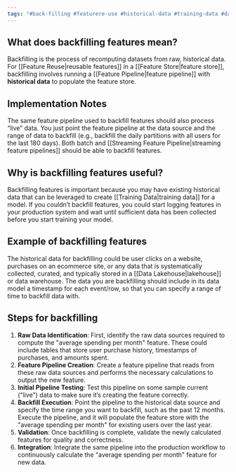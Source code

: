 ```yaml
---
tags: "#back-filling #featurere-use #historical-data #training-data #data-model"
---
```

## What does backfilling features mean?
Backfilling is the process of recomputing datasets from raw, historical data. For [[Feature Reuse|reusable features]] in a [[Feature Store|feature store]], backfilling involves running a [[Feature Pipeline|feature pipeline]] with **historical data** to populate the feature store. 

## Implementation Notes
The same feature pipeline used to backfill features should also process “live” data. You just point the feature pipeline at the data source and the range of data to backfill (e.g., backfill the daily partitions with all users for the last 180 days). Both batch and [[Streaming Feature Pipeline|streaming feature pipelines]] should be able to backfill features.

## Why is backfilling features useful?
Backfilling features is important because you may have existing historical data that can be leveraged to create [[Training Data|training data]] for a model. If you couldn’t backfill features, you could start logging features in your production system and wait until sufficient data has been collected before you start training your model.

## Example of backfilling features
The historical data for backfilling could be user clicks on a website, purchases on an ecommerce site, or any data that is systematically collected, curated, and typically stored in a [[Data Lakehouse|lakehouse]] or data warehouse. The data you are backfilling should include in its data model a timestamp for each event/row, so that you can specify a range of time to backfill data with.

## Steps for backfilling

1. **Raw Data Identification**: First, identify the raw data sources required to compute the "average spending per month" feature. These could include tables that store user purchase history, timestamps of purchases, and amounts spent.
2. **Feature Pipeline Creation**: Create a feature pipeline that reads from these raw data sources and performs the necessary calculations to output the new feature.
3. **Initial Pipeline Testing**: Test this pipeline on some sample current ("live") data to make sure it’s creating the feature correctly.
4. **Backfill Execution**: Point the pipeline to the historical data source and specify the time range you want to backfill, such as the past 12 months. Execute the pipeline, and it will populate the feature store with the "average spending per month" for existing users over the last year.
5. **Validation**: Once backfilling is complete, validate the newly calculated features for quality and correctness.
6. **Integration**: Integrate the same pipeline into the production workflow to continuously calculate the "average spending per month" feature for new data.
